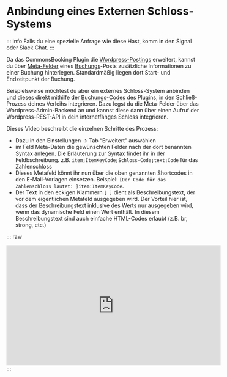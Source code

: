 # Anbindung eines Externen Schloss-Systems

::: info
Falls du eine spezielle Anfrage wie diese Hast, komm in den Signal oder Slack Chat.
:::

Da das CommonsBooking Plugin die [Wordpress-Postings]() erweitert, kannst du über [Meta-Felder]() eines
[Buchungs]()-Posts zusätzliche Informationen zu einer Buchung hinterlegen. Standardmäßig liegen dort Start- und Endzeitpunkt der Buchung.

Beispielsweise möchtest du aber ein externes Schloss-System anbinden und dieses direkt mithilfe der 
[Buchungs-Codes]() des Plugins, in den Schließ-Prozess deines Verleihs integrieren.
Dazu legst du die Meta-Felder über das Wordpress-Admin-Backend an und kannst diese dann über einen 
Aufruf der Wordpress-REST-API in dein internetfähges Schloss integrieren.

Dieses Video beschreibt die einzelnen Schritte des Prozess:

* Dazu in den Einstellungen -> Tab “Erweitert” auswählen 
* im Feld Meta-Daten die gewünschten Felder nach der dort benannten Syntax anlegen. Die Erläuterung zur Syntax findet ihr in der Feldbschreibung. z.B. `item;ItemKeyCode;Schloss-Code;text;Code` für das Zahlenschloss
* Dieses Metafeld könnt ihr nun über die oben genannten Shortcodes in den E-Mail-Vorlagen einsetzen.
  Beispiel: `[Der Code für das Zahlenschloss lautet: ]item:ItemKeyCode`.
* Der Text in den eckigen Klammern `[ ]` dient als Beschreibungstext, der vor dem eigentlichen Metafeld ausgegeben wird. Der Vorteil hier ist, dass der Beschreibungstext inklusive des Werts nur ausgegeben wird, wenn das dynamische Feld einen Wert enthält. In diesem Beschreibungstext sind auch einfache HTML-Codes erlaubt (z.B. br, strong, etc.)

::: raw
<iframe width="560" height="315" src="https://www.youtube.com/embed/f4rr77GpB9o?si=EOGdI7yfinthNXyL" title="YouTube video player" frameborder="0" allow="accelerometer; autoplay; clipboard-write; encrypted-media; gyroscope; picture-in-picture; web-share" allowfullscreen></iframe>
:::
